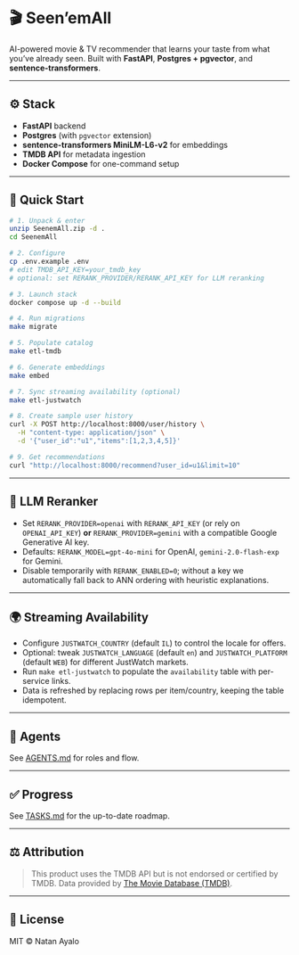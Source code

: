 # 🎬 Seen’emAll

AI-powered movie & TV recommender that learns your taste from what you’ve already seen.
Built with **FastAPI**, **Postgres + pgvector**, and **sentence-transformers**.

---

## ⚙️ Stack
- **FastAPI** backend
- **Postgres** (with `pgvector` extension)
- **sentence-transformers MiniLM-L6-v2** for embeddings
- **TMDB API** for metadata ingestion
- **Docker Compose** for one-command setup

---

## 🚀 Quick Start

```bash
# 1. Unpack & enter
unzip SeenemAll.zip -d .
cd SeenemAll

# 2. Configure
cp .env.example .env
# edit TMDB_API_KEY=your_tmdb_key
# optional: set RERANK_PROVIDER/RERANK_API_KEY for LLM reranking

# 3. Launch stack
docker compose up -d --build

# 4. Run migrations
make migrate

# 5. Populate catalog
make etl-tmdb

# 6. Generate embeddings
make embed

# 7. Sync streaming availability (optional)
make etl-justwatch

# 8. Create sample user history
curl -X POST http://localhost:8000/user/history \
  -H "content-type: application/json" \
  -d '{"user_id":"u1","items":[1,2,3,4,5]}'

# 9. Get recommendations
curl "http://localhost:8000/recommend?user_id=u1&limit=10"
````

---

## 🔁 LLM Reranker

- Set `RERANK_PROVIDER=openai` with `RERANK_API_KEY` (or rely on `OPENAI_API_KEY`) **or**
  `RERANK_PROVIDER=gemini` with a compatible Google Generative AI key.
- Defaults: `RERANK_MODEL=gpt-4o-mini` for OpenAI, `gemini-2.0-flash-exp` for Gemini.
- Disable temporarily with `RERANK_ENABLED=0`; without a key we automatically fall back
  to ANN ordering with heuristic explanations.

---

## 🌍 Streaming Availability

- Configure `JUSTWATCH_COUNTRY` (default `IL`) to control the locale for offers.
- Optional: tweak `JUSTWATCH_LANGUAGE` (default `en`) and `JUSTWATCH_PLATFORM` (default `WEB`) for different JustWatch markets.
- Run `make etl-justwatch` to populate the `availability` table with per-service links.
- Data is refreshed by replacing rows per item/country, keeping the table idempotent.

---

## 🧠 Agents

See [AGENTS.md](./AGENTS.md) for roles and flow.

---

## ✅ Progress

See [TASKS.md](./TASKS.md) for the up-to-date roadmap.

---

## ⚖️ Attribution

> This product uses the TMDB API but is not endorsed or certified by TMDB.
> Data provided by [The Movie Database (TMDB)](https://www.themoviedb.org).

---

## 📄 License

MIT © Natan Ayalo
